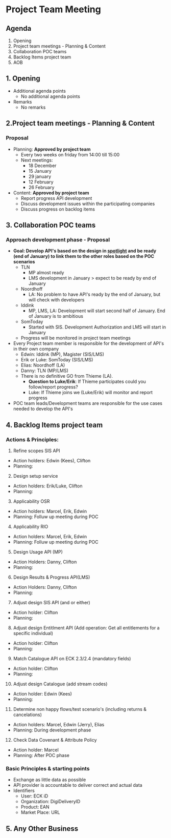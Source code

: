 # Project Team Meeting

## Agenda
1. Opening
2. Project team meetings - Planning & Content
3. Collaboration POC teams
4. Backlog Items project team
5. AOB

## 1. Opening
- Additional agenda points
   - No additional agenda points
- Remarks
   - No remarks

## 2.Project team meetings - Planning & Content

### Proposal
- Planning: **Approved by project team**
   - Every two weeks on friday from 14:00 till 15:00
   - Next meetings:
      - 18 December
      - 15 January
      - 29 january
      - 12 February
      - 26 February
- Content: **Approved by project team**
    - Report progress API development
    - Discuss development issues within the participating companies
    - Discuss progress on backlog items

## 3. Collaboration POC teams

### Approach development phase - Proposal
- **Goal: Develop API's based on the design in [spotlight](https://stichtingsem.stoplight.io/) and be ready (end of January) to link them to the other roles based on the POC scenarios**
   - TLN
     - MP almost ready
     - LMS development in January > expect to be ready by end of January
   - Noordhoff
     - LA: No problem to have API's ready by the end of January, but will check with developers
   - Iddink
     - MP, LMS, LA: Development will start second half of January. End of January is to ambitious
   - SomToday
     - Started with SIS. Development Authorization and LMS will start in January
   - Progress will be monitored in project team meetings
- Every Project team member is responsible for the development of API's in their own company
    - Edwin: Iddink (MP), Magister (SIS/LMS)
    - Erik or Luke: SomToday (SIS/LMS)
    - Elias: Noordhoff (LA)
    - Danny: TLN (MP/LMS)
    - There is no definitive GO from Thieme (LA). 
      - **Question to Luke/Erik**: If Thieme participates could you follow/report progress?
      - Luke: If Thieme joins we (Luke/Erik) will monitor and report progress
- POC team leads/Development teams are responsible for the use cases needed to develop the API's

## 4. Backlog Items project team

### Actions & Principles:
1. Refine scopes SIS API
  - Action holders: Edwin (Kees), Clifton
  - Planning:
2. Design setup service
  - Action holders: Erik/Luke, Clifton
  - Planning:
3. Applicability OSR
  - Action holders: Marcel, Erik, Edwin
  - Planning: Folluw up meeting during POC
4. Applicability RIO
  - Action holders: Marcel, Erik, Edwin
  - Planning: Folluw up meeting during POC
5. Design Usage API (MP)
  - Action Holders: Danny, Clifton
  - Planning:
6. Design Results & Progress API(LMS)
  - Action Holders: Danny, Clifton
  - Planning:
7. Adjust design SIS API (and or either)
  - Action holder: Clifton
  - Planning: 
8. Adjust design Entitlment API (Add operation: Get all entitlements for a specific individual)
  - Action holder: Clifton
  - Planning: 
9. Match Catalogue API on ECK 2.3/2.4 (mandatory fields)
  - Action holder: Clifton
  - Planning: 
10. Adjust design Catalogue (add stream codes)
  - Action holder: Edwin (Kees)
  - Planning: 
11. Determine non happy flows/test scenario's (including returns & cancelations)
  - Action holders: Marcel, Edwin (Jerry), Elias
  - Planning: During development phase
12. Check Data Covenant & Attribute Policy
  - Action holder: Marcel
  - Planning: After POC phase

### Basic Principles & starting points
- Exchange as little data as possible
- API provider is accountable to deliver correct and actual data
- Identifiers
  - User: ECK iD
  - Organization: DigiDeliveryID
  - Product: EAN
  - Market Place: URL

## 5. Any Other Business
